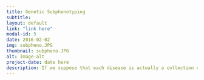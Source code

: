```yaml
---
title: Genetic Subphenotyping
subtitle: 
layout: default
link: "link here"
modal-id: 5
date: 2016-02-02
img: subpheno.JPG
thumbnail: subpheno.JPG
alt: image-alt
project-date: date here
description: If we suppose that each disease is actually a collection of multiple diseases (easily imaginable for spectrum disorders), then identifying genetic variants that predispose one to this disease, should be done simultaneously with the identification of the disease subtypes. We have extended an epistatic model to identify disease subtypes simultaneously with marginal and epistatic variants. (Colak et al, Bioinformatics, 2015)
---
```

